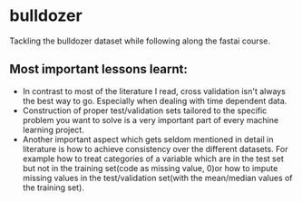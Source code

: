 # bulldozer
Tackling the bulldozer dataset while following along the fastai course.

## Most important lessons learnt:

* In contrast to most of the literature I read, cross validation isn't always the best way to go. Especially when dealing with time dependent data.
* Construction of proper test/validation sets tailored to the specific problem you want to solve is a very important part of every machine learning project.
* Another important aspect which gets seldom mentioned in detail in literature is how to achieve consistency over the different datasets. For example how to treat categories of a variable which are in the test set but not in the training set(code as missing value, 0)or how to impute missing values in the test/validation set(with the mean/median values of the training set).
